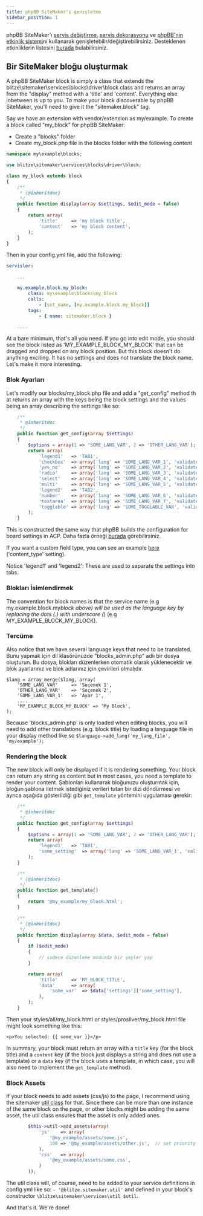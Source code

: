 ```yaml
---
title: phpBB SiteMaker'ı genişletme
sidebar_position: 1
---
```


phpBB SiteMaker'ı [servis değiştirme](https://area51.phpbb.com/docs/dev/3.2.x/extensions/tutorial_advanced.html#using-service-replacement), [servis dekorasyonu](https://area51.phpbb.com/docs/dev/3.2.x/extensions/tutorial_advanced.html#using-service-decoration) ve [phpBB'nin etkinlik sistemi](https://area51.phpbb.com/docs/dev/3.2.x/extensions/tutorial_events.html)ni kullanarak genişletebilir/değiştirebilirsiniz. Desteklenen etkinliklerin listesini [burada](./events.md) bulabilirsiniz.

## Bir SiteMaker bloğu oluşturmak

A phpBB SiteMaker block is simply a class that extends the blitze\sitemaker\services\blocks\driver\block class and returns an array from the "display" method with a 'title' and 'content'. Everything else inbetween is up to you. To make your block discoverable by phpBB SiteMaker, you'll need to give it the "sitemaker.block" tag.

Say we have an extension with vendor/extension as my/example. To create a block called "my_block" for phpBB SiteMaker:

-   Create a "blocks" folder
-   Create my_block.php file in the blocks folder with the following content

```php
namespace my\example\blocks;

use blitze\sitemaker\services\blocks\driver\block;

class my_block extends block
{
    /**
     * {@inheritdoc}
     */
    public function display(array $settings, $edit_mode = false)
    {
        return array(
            'title'     => 'my block title',
            'content'   => 'my block content',
        );
    }
}
```

Then in your config.yml file, add the following:

```yml
servisler:

    ...

    my.example.block.my_block:
        class: my\example\blocks\my_block
        calls:
            - [set_name, [my.example.block.my_block]]
        tags:
            - { name: sitemaker.block }

    ....

```

At a bare minimum, that's all you need. If you go into edit mode, you should see the block listed as 'MY_EXAMPLE_BLOCK_MY_BLOCK' that can be dragged and dropped on any block position. But this block doesn't do anything exciting. It has no settings and does not translate the block name. Let's make it more interesting.

### Blok Ayarları

Let's modify our blocks/my_block.php file and add a "get_config" method th at returns an array with the keys being the block settings and the values being an array describing the settings like so:

```php
    /**
     * @inheritdoc
     */
    public function get_config(array $settings)
    {
        $options = array(1 => 'SOME_LANG_VAR', 2 => 'OTHER_LANG_VAR');
        return array(
            'legend1'   => 'TAB1',
            'checkbox'  => array('lang' => 'SOME_LANG_VAR_1', 'validate' => 'string', 'type' => 'checkbox', 'options' => $options, 'default' => array(), 'explain' => false),
            'yes_no'    => array('lang' => 'SOME_LANG_VAR_2', 'validate' => 'bool', 'type' => 'radio:yes_no', 'explain' => false, 'default' => false),
            'radio'     => array('lang' => 'SOME_LANG_VAR_3', 'validate' => 'bool', 'type' => 'radio', 'options' => $options, 'explain' => false, 'default' => 'topic'),
            'select'    => array('lang' => 'SOME_LANG_VAR_4', 'validate' => 'string', 'type' => 'select', 'options' => $options, 'default' => '', 'explain' => false),
            'multi'     => array('lang' => 'SOME_LANG_VAR_5', 'validate' => 'string', 'type' => 'multi_select', 'options' => $options, 'default' => array(), 'explain' => false),
            'legend2'   => 'TAB2',
            'number'    => array('lang' => 'SOME_LANG_VAR_6', 'validate' => 'int:0:20', 'type' => 'number:0:20', 'maxlength' => 2, 'explain' => false, 'default' => 5),
            'textarea'  => array('lang' => 'SOME_LANG_VAR_7', 'validate' => 'string', 'type' => 'textarea:3:40', 'maxlength' => 2, 'explain' => true, 'default' => ''),
            'togglable' => array('lang' => 'SOME_TOGGLABLE_VAR', 'validate' => 'string', 'type' => 'select:1:0:toggle_key', 'options' => $options, 'default' => '', 'append' => '<div id="toggle_key-1">Yalnızca seçenek 1 seçildiğinde göster</div>'),
        );
    }
```

This is constructed the same way that phpBB builds the configuration for board settings in ACP. Daha fazla örneği [burada](https://github.com/phpbb/phpbb/blob/master/phpBB/includes/acp/acp_board.php) görebilirsiniz.

If you want a custom field type, you can see an example [here](https://github.com/blitze/phpBB-ext-sitemaker_content/blob/develop/blocks/recent.php) ('content_type' setting).

Notice 'legend1' and 'legend2': These are used to separate the settings into tabs.

### Blokları İsimlendirmek

The convention for block names is that the service name (e.g my.example.block.my*block above) will be used as the language key by replacing the dots (.) with underscore (*) (e.g MY_EXAMPLE_BLOCK_MY_BLOCK).

### Tercüme

Also notice that we have several language keys that need to be translated. Bunu yapmak için dil klasörünüzde "blocks_admin.php" adlı bir dosya oluşturun. Bu dosya, blokları düzenlerken otomatik olarak yüklenecektir ve blok ayarlarınız ve blok adlarınız için çevirileri olmalıdır.

```
$lang = array_merge($lang, array(
    'SOME_LANG_VAR'     => 'Seçenek 1',
    'OTHER_LANG_VAR'    => 'Seçenek 2',
    'SOME_LANG_VAR_1'   => 'Ayar 1',
    ....
    'MY_EXAMPLE_BLOCK_MY_BLOCK' => 'My Block',
);
```

Because 'blocks_admin.php' is only loaded when editing blocks, you will need to add other translations (e.g. block title) by loading a language file in your display method like so `$language->add_lang('my_lang_file', 'my/example');`

### Rendering the block

The new block will only be displayed if it is rendering something. Your block can return any string as content but in most cases, you need a template to render your content. Şablonları kullanarak bloğunuzu oluşturmak için, bloğun şablona iletmek istediğiniz verileri tutan bir dizi döndürmesi ve ayrıca aşağıda gösterildiği gibi `get_template` yöntemini uygulaması gerekir:

```php
    /**
     * @inheritdoc
     */
    public function get_config(array $settings)
    {
        $options = array(1 => 'SOME_LANG_VAR', 2 => 'OTHER_LANG_VAR');
        return array(
            'legend1'   => 'TAB1',
            'some_setting'  => array('lang' => 'SOME_LANG_VAR_1', 'validate' => 'string', 'type' => 'checkbox', 'options' => $options, 'default' => array(), 'explain' => false),
        );
    }

    /**
     * {@inheritdoc}
     */
    public function get_template()
    {
        return '@my_example/my_block.html';
    }

    /**
     * {@inheritdoc}
     */
    public function display(array $data, $edit_mode = false)
    {
        if ($edit_mode)
        {
            // sadece düzenleme modunda bir şeyler yap
        }

        return array(
            'title'     => 'MY_BLOCK_TITLE',
            'data'      => array(
                'some_var'  => $data['settings']['some_setting'],
            ),
        );
    }
```

Then your styles/all/my_block.html or styles/prosilver/my_block.html file might look something like this:

```
<p>You selected: {{ some_var }}</p>
```

In summary, your block must return an array with a `title` key (for the block title) and a `content` key (if the block just displays a string and does not use a template) or a `data` key (if the block uses a template, in which case, you will also need to implement the `get_template` method).

### Block Assets

If your block needs to add assets (css/js) to the page, I recommend using the sitemaker [util class](https://github.com/blitze/phpBB-ext-sitemaker/blob/develop/services/util.php) for that. Since there can be more than one instance of the same block on the page, or other blocks might be adding the same asset, the util class ensures that the asset is only added ones.

```php
        $this->util->add_assets(array(
            'js'    => array(
                '@my_example/assets/some.js',
                100 => '@my_example/assets/other.js',  // set priority
            ),
            'css'   => array(
                '@my_example/assets/some.css',
            )
        ));
```

The util class will, of course, need to be added to your service definitions in config.yml like so: `- '@blitze.sitemaker.util'` and defined in your block's constructor `\blitze\sitemaker\services\util $util`.

And that's it. We're done!
